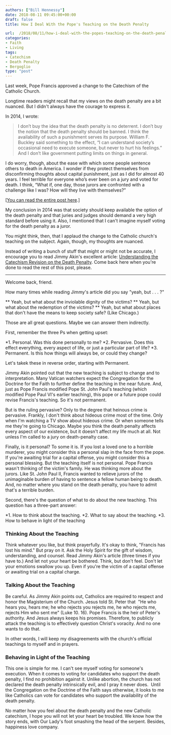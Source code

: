 ```yaml
---
authors: ["Bill Hennessy"]
date: 2018-08-11 09:45:00+00:00
draft: false
title: How I Deal With the Pope's Teaching on the Death Penalty

url:  /2018/08/11/how-i-deal-with-the-popes-teaching-on-the-death-penalty/
categories:
- Faith
- Living
tags:
- Catechism
- Death Penalty
- Bergoglio
type: "post"
---
```


Last week, Pope Francis approved a change to the Catechism of the Catholic Church.

Longtime readers might recall that my views on the death penalty are a bit nuanced. But I didn't always have the courage to express it.

In 2014, I wrote:



> I don’t buy the idea that the death penalty is no deterrent. I don’t buy the notion that the death penalty should be banned. I think the availability of such a punishment serves its purpose. William F. Buckley said something to the effect, “I can understand society’s occasional need to execute someone, but never to hurt his feelings.” And I don’t like government putting limits on things in general.

I do worry, though, about the ease with which some people sentence others to death in America. I wonder if they protect themselves from disconfirming thoughts about capital punishment, just as I did for almost 40 years. I feel terrible for everyone who’s ever been on a jury and voted for death. I think, “What if, one day, those jurors are confronted with a challenge like I was? How will they live with themselves?”



[[You can read the entire post here](https://www.hennessysview.com/2014/08/12/justify-death-penalty/).]

My conclusion in 2014 was that society should keep available the option of the death penalty and that juries and judges should demand a very high standard before using it. Also, I mentioned that I can't imagine myself voting for the death penalty as a juror.

You might think, then, that I applaud the change to the Catholic church's teaching on the subject. Again, though, my thoughts are nuanced.

Instead of writing a bunch of stuff that might or might not be accurate, I encourage you to read Jimmy Akin's excellent article: [Understanding the Catechism Revision on the Death Penalty](https://www.catholic.com/magazine/online-edition/understanding-the-catechism-revision-on-the-death-penalty). Come back here when you're done to read the rest of this post, please.



* * *



Welcome back, friend.

How many times while reading Jimmy's article did you say "yeah, but . . . ?"




** Yeah, but what about the inviolable dignity of the victims?
** Yeah, but what about the redemption of the victims?
** Yeah, but what about places that don't have the means to keep society safe? (Like Chicago.)


Those are all great questions. Maybe we can answer them indirectly.

First, remember the three Ps when getting upset:


*1. Personal. Was this done personally to me?
*2. Pervasive. Does this effect everything, every aspect of life, or just a particular part of life?
*3. Permanent. Is this how things will always be, or could they change?


Let's takek these in reverse order, starting with Permanent.

Jimmy Akin pointed out that the new teaching is subject to change and to interpretation. Many Vatican watchers expect the Congregation for the Doctrine for the Faith to further define the teaching in the near future. And, just as Pope Francis modified Pope St. John Paul's teaching (which modified Pope Paul VI's earlier teaching), this pope or a future pope could revise Francis's teaching. So it's not permanent.

But is the ruling pervasive? Only to the degree that heinous crime is pervasive. Frankly, I don't think about hideous crime most of the time. Only when I'm watching a TV show about hideous crime. Or when someone tells me they're going to Chicago. Maybe you think the death penalty affects every aspect of our existence, but it doesn't affect my life much at all. Not unless I'm called to a jury on death-penalty case.

Finally, is it personal? To some it is. If you lost a loved one to a horrible murderer, you might consider this a personal slap in the face from the pope. If you're awaiting trial for a capital offense, you might consider this a personal blessing. But the teaching itself is not personal. Pope Francis wasn't thinking of the victim's family. He was thinking more about the jurors. Like St. John Paul II, Francis wanted to relieve jurors of the unimaginable burden of having to sentence a fellow human being to death. And, no matter where you stand on the death penalty, you have to admit that's a terrible burden.

Second, there's the question of what to do about the new teaching. This question has a three-part answer:


*1. How to think about the teaching.
*2. What to say about the teaching.
*3. How to behave in light of the teaching




### Thinking About the Teaching



Think whatever you like, but think prayerfully. It's okay to think, "Francis has lost his mind." But pray on it. Ask the Holy Spirit for the gift of wisdom, understanding, and counsel. Read Jimmy Akin's article (three times if you have to.) And let not your heart be bothered. Think, but don't feel. Don't let your emotions swallow you up. Even if you're the victim of a capital offense or awaiting trial on a capital charge.



### Talking About the Teaching



Be careful. As Jimmy Akin points out, Catholics are required to respect and honor the Magisterium of the Church. Jesus told St. Peter that  "He who hears you, hears me; he who rejects you rejects me, he who rejects me, rejects Him who sent me" (Luke 10. 16). Pope Francis is the heir of Peter's authority. And Jesus always keeps his promises. Therefore, to publicly attack the teaching is to effectively question Christ's voracity. And no one wants to do that.

In other words, I will keep my disagreements with the church's official teachings to myself and in prayers.



### Behaving in Light of the Teaching



This one is simple for me. I can't see myself voting for someone's execution. When it comes to voting for candidates who support the death penalty, I find no prohibition against it. Unlike abortion, the church has not declared the death penalty intrinsically evil, and I pray it never does.  Until the Congregation on the Doctrine of the Faith says otherwise, it looks to me like Catholics can vote for candidates who support the availability of the death penalty.

No matter how you feel about the death penalty and the new Catholic catechism, I hope you will not let your heart be troubled. We know how the story ends, with Our Lady's foot smashing the head of the serpent. Besides, happiness love company.

